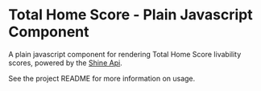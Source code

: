 # Total Home Score - Plain Javascript Component
A plain javascript component for rendering Total Home Score livability scores, powered by the [Shine Api](https://developers.solarialabs.com).

See the project README for more information on usage.
